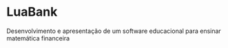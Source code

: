 # LuaBank
Desenvolvimento e apresentação de um software educacional para ensinar matemática financeira
